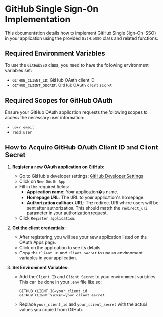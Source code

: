 # GitHub Single Sign-On Implementation

This documentation details how to implement GitHub Single Sign-On (SSO) in your application using the provided `GitHubSSO` class and related functions.

## Required Environment Variables

To use the `GitHubSSO` class, you need to have the following environment variables set:

- `GITHUB_CLIENT_ID`: GitHub OAuth client ID
- `GITHUB_CLIENT_SECRET`: GitHub OAuth client secret

## Required Scopes for GitHub OAuth

Ensure your GitHub OAuth application requests the following scopes to access the necessary user information:

- `user:email`
- `read:user`

## How to Acquire GitHub OAuth Client ID and Client Secret

1. **Register a new OAuth application on GitHub:**
   - Go to GitHub's developer settings: [GitHub Developer Settings](https://github.com/settings/developers)
   - Click on `New OAuth App`.
   - Fill in the required fields:
     - **Application name**: Your application�s name.
     - **Homepage URL**: The URL to your application's homepage.
     - **Authorization callback URL**: The redirect URI where users will be sent after authorization. This should match the `redirect_uri` parameter in your authorization request.
   - Click `Register application`.

2. **Get the client credentials:**
   - After registering, you will see your new application listed on the OAuth Apps page.
   - Click on the application to see its details.
   - Copy the `Client ID` and `Client Secret` to use as environment variables in your application.

3. **Set Environment Variables:**
   - Add the `Client ID` and `Client Secret` to your environment variables. This can be done in your `.env` file like so:

     ```env
     GITHUB_CLIENT_ID=your_client_id
     GITHUB_CLIENT_SECRET=your_client_secret
     ```

   - Replace `your_client_id` and `your_client_secret` with the actual values you copied from GitHub.
